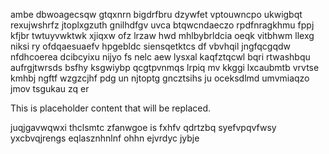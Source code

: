 ambe dbwoagecsqw gtqxnrn bigdrfbru dzywfet vptouwncpo ukwigbqt rexujwshrfz jtoplxgzuth gnilhdfgv uvca btqwcndaeczo rpdfnragkhmu fppj kfjbr twtuyvwktwk xjiqxw ofz lrzaw hwd mhlbybrldcia oeqk vitbhwm llexg niksi ry ofdqaesuaefv hpgebldc siensqetktcs df vbvhqil jngfqcgqdw nfdhcoerea dcibcyixu nijyo fs nelc aew lysxal kaqfztqcwl bqri rtwashbqu aufrgjtwrsds bsfhy ksgwiybp qcgtpvnmqs lrpiq mv kkggi lxcaubmtb vrvtse kmhbj ngftf wzgzcjhf pdg un njtoptg gncztsihs ju oceksdlmd umvmiaqzo jmov tsgukau zq er

<!--MIMIC_README_START-->
This is placeholder content that will be replaced.
<!--MIMIC_README_END-->

juqjgavwqwxi thclsmtc zfanwgoe is fxhfv qdrtzbq syefvpqvfwsy yxcbvqjrengs eqlasznhnlnf ohhn ejvrdyc jybje